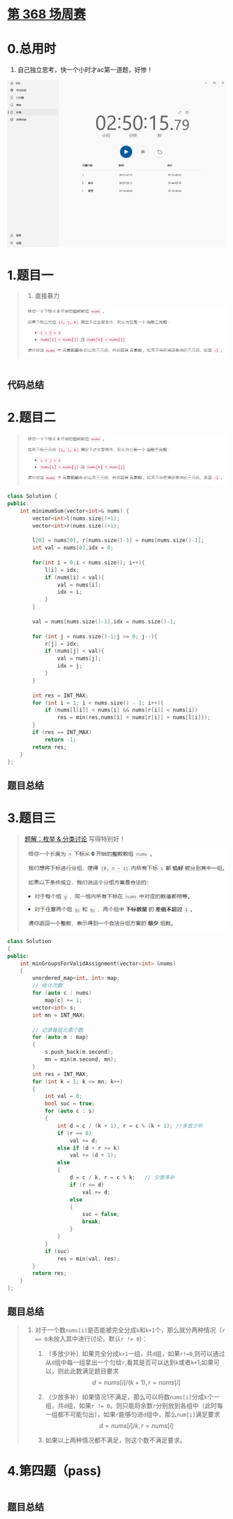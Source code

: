 # [第 368 场周赛](https://leetcode.cn/contest/weekly-contest-368/)

# 0.总用时

1. 自己独立思考，快一个小时才ac第一道题，好惨！

![image-20231022214543701](https://raw.githubusercontent.com/advancingsweet/Image/main/image-20231022214543701.png)



# 1.题目一

> 1. 直接暴力
>
> ![image-20231022213423870](https://raw.githubusercontent.com/advancingsweet/Image/main/image-20231022213423870.png)

```C++

```

## 代码总结

> 



# 2.题目二

> ![image-20231022213423870](https://raw.githubusercontent.com/advancingsweet/Image/main/image-20231022213423870.png)

```C++
class Solution {
public:
    int minimumSum(vector<int>& nums) {
        vector<int>l(nums.size()+1);
        vector<int>r(nums.size()+1);
        
        l[0] = nums[0], r[nums.size()-1] = nums[nums.size()-1];
        int val = nums[0],idx = 0;
        
        for(int i = 0;i < nums.size(); i++){
            l[i] = idx;
            if (nums[i] < val){
                val = nums[i];
                idx = i;
            }
        }
        
        val = nums[nums.size()-1],idx = nums.size()-1;
        
        for (int j = nums.size()-1;j >= 0; j--){
            r[j] = idx;
            if (nums[j] < val){
                val = nums[j];
                idx = j;
            }
        }
        
        int res = INT_MAX;
        for (int i = 1; i < nums.size() - 1; i++){
            if (nums[l[i]] < nums[i] && nums[r[i]] < nums[i])
                res = min(res,nums[i] + nums[r[i]] + nums[l[i]]);
        }
        if (res == INT_MAX)
            return -1;
        return res;
    }
};
```

## 题目总结

> 





# 3.题目三

> [题解：枚举 & 分类讨论](https://leetcode.cn/problems/minimum-number-of-groups-to-create-a-valid-assignment/solutions/2493127/mei-ju-fen-lei-tao-lun-by-tsreaper-chb5/)  写得特别好！
>
> ![image-20231022213932124](https://raw.githubusercontent.com/advancingsweet/Image/main/image-20231022213932124.png)

```C++
class Solution
{
public:
    int minGroupsForValidAssignment(vector<int> &nums)
    {
        unordered_map<int, int> map;
        // 统计次数
        for (auto c : nums)
            map[c] += 1;
        vector<int> s;
        int mn = INT_MAX;

        // 记录每组元素个数
        for (auto m : map)
        {
            s.push_back(m.second);
            mn = min(m.second, mn);
        }
        int res = INT_MAX;
        for (int k = 1; k <= mn; k++)
        {
            int val = 0;
            bool suc = true;
            for (auto c : s)
            {
                int d = c / (k + 1), r = c % (k + 1); //多放少补
                if (r == 0)
                    val += d;
                else if (d + r >= k)
                    val += (d + 1);
                else
                {
                    d = c / k, r = c % k;   // 少放多补
                    if (r <= d)
                        val += d;
                    else
                    {
                        suc = false;
                        break;
                    }
                }
            }
            if (suc)
                res = min(val, res);
        }
        return res;
    }
};
```

## 题目总结

> 1. 对于一个数`nums[i]`是否能被完全分成`k`和`k+1`个，那么就分两种情况（`r == 0`未放入其中进行讨论，默认`r != 0`)：
>
>    1. （多放少补）如果完全分成`k+1`一组，共`d`组，如果`r!=0`,则可以通过从`d`组中每一组拿出一个匀给`r`,看其是否可以达到`k`或者`k+`1,如果可以，则此此数满足题目要求
>       $$
>       d = nums[i] / (k+1),r = nums[i]%(k+1)
>       $$
>
>    2. （少放多补）如果情况1不满足，那么可以将数`nums[i]`分成`k`个一组，共`d`组，如果`r != 0`。则只能将余数`r`分别放到各组中（此时每一组都不可能匀出），如果`r`能够匀进`d`组中，那么`num[i]`满足要求
>       $$
>       d = nums[i] / k,r = nums[i] % k
>       $$
>
>    3. 如果以上两种情况都不满足，则这个数不满足要求。





# 4.第四题（pass)

> 

```C++

```

## 题目总结

> 